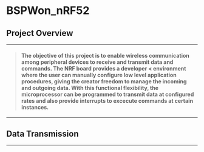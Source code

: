 # BSPWon_nRF52 

## Project Overview
--------------------------------------------
> #### The objective of this project is to enable wireless communication among peripheral devices to receive and transmit data and commands. The NRF board provides a developer < environment where the user can manually configure low level application procedures, giving the creator freedom to manage the incoming and outgoing data. With this functional flexibility, the microprocessor can be programmed to transmit data at configured rates and also provide interrupts to excecute commands at certain instances. 
----------------------------------------------

## Data Transmission
------------------------------------------
